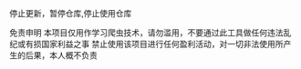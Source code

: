 停止更新，暂停仓库,停止使用仓库

免责申明 本项目仅用作学习爬虫技术，请勿滥用，不要通过此工具做任何违法乱纪或有损国家利益之事 禁止使用该项目进行任何盈利活动，对一切非法使用所产生的后果，本人概不负责
